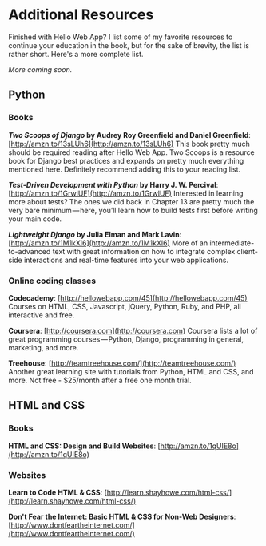 # Additional Resources

Finished with Hello Web App? I list some of my favorite resources to continue
your education in the book, but for the sake of brevity, the list is rather
short. Here's a more complete list.

*More coming soon.*

## Python

### Books

***Two Scoops of Django* by Audrey Roy Greenfield and Daniel Greenfield**:
[http://amzn.to/13sLUh6](http://amzn.to/13sLUh6)
This book pretty much should be required reading after Hello Web App. Two Scoops is a resource book for Django best practices and expands on pretty much everything mentioned here. Definitely recommend adding this to your reading list.

***Test-Driven Development with Python* by Harry J. W. Percival**:
[http://amzn.to/1GrwlUF](http://amzn.to/1GrwlUF)
Interested in learning more about tests? The ones we did back in Chapter 13 are pretty much the very bare minimum — here, you’ll learn how to build tests first before writing your main code.

***Lightweight Django* by Julia Elman and Mark Lavin**:
[http://amzn.to/1M1kXl6](http://amzn.to/1M1kXl6)
More of an intermediate-to-advanced text with great information on how to integrate complex client-side interactions and real-time features into your web applications.

### Online coding classes

**Codecademy**: [http://hellowebapp.com/45](http://hellowebapp.com/45)
Courses on HTML, CSS, Javascript, jQuery, Python, Ruby, and PHP, all interactive and free.

**Coursera**: [http://coursera.com](http://coursera.com)
Coursera lists a lot of great programming courses — Python, Django, programming in general, marketing, and more.

**Treehouse**: [http://teamtreehouse.com/](http://teamtreehouse.com/)
Another great learning site with tutorials from Python, HTML and CSS, and more. Not free - $25/month after a free one month trial.

## HTML and CSS

### Books

**HTML and CSS: Design and Build Websites**:
[http://amzn.to/1qUIE8o](http://amzn.to/1qUIE8o)

### Websites

**Learn to Code HTML & CSS**:
[http://learn.shayhowe.com/html-css/](http://learn.shayhowe.com/html-css/)

**Don't Fear the Internet: Basic HTML & CSS for Non-Web Designers**:
[http://www.dontfeartheinternet.com/](http://www.dontfeartheinternet.com/)
